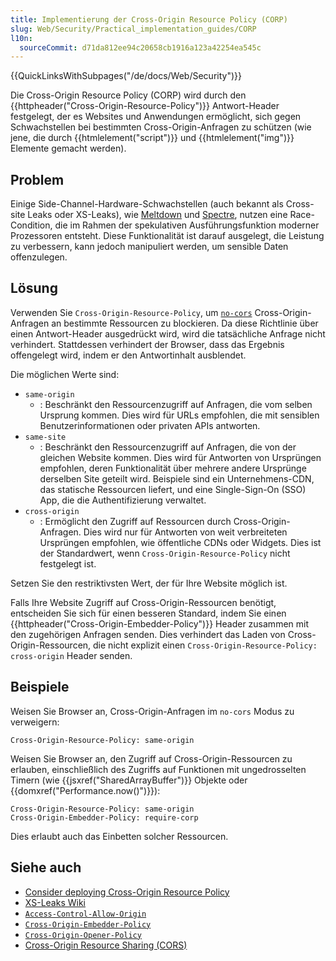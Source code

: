 ```yaml
---
title: Implementierung der Cross-Origin Resource Policy (CORP)
slug: Web/Security/Practical_implementation_guides/CORP
l10n:
  sourceCommit: d71da812ee94c20658cb1916a123a42254ea545c
---
```


{{QuickLinksWithSubpages("/de/docs/Web/Security")}}

Die Cross-Origin Resource Policy (CORP) wird durch den {{httpheader("Cross-Origin-Resource-Policy")}} Antwort-Header festgelegt, der es Websites und Anwendungen ermöglicht, sich gegen Schwachstellen bei bestimmten Cross-Origin-Anfragen zu schützen (wie jene, die durch {{htmlelement("script")}} und {{htmlelement("img")}} Elemente gemacht werden).

## Problem

Einige Side-Channel-Hardware-Schwachstellen (auch bekannt als Cross-site Leaks oder XS-Leaks), wie [Meltdown](<https://en.wikipedia.org/wiki/Meltdown_(security_vulnerability)>) und [Spectre](<https://en.wikipedia.org/wiki/Spectre_(security_vulnerability)>), nutzen eine Race-Condition, die im Rahmen der spekulativen Ausführungsfunktion moderner Prozessoren entsteht. Diese Funktionalität ist darauf ausgelegt, die Leistung zu verbessern, kann jedoch manipuliert werden, um sensible Daten offenzulegen.

## Lösung

Verwenden Sie `Cross-Origin-Resource-Policy`, um [`no-cors`](/de/docs/Web/API/RequestInit#mode) Cross-Origin-Anfragen an bestimmte Ressourcen zu blockieren. Da diese Richtlinie über einen Antwort-Header ausgedrückt wird, wird die tatsächliche Anfrage nicht verhindert. Stattdessen verhindert der Browser, dass das Ergebnis offengelegt wird, indem er den Antwortinhalt ausblendet.

Die möglichen Werte sind:

- `same-origin`
  - : Beschränkt den Ressourcenzugriff auf Anfragen, die vom selben Ursprung kommen. Dies wird für URLs empfohlen, die mit sensiblen Benutzerinformationen oder privaten APIs antworten.
- `same-site`
  - : Beschränkt den Ressourcenzugriff auf Anfragen, die von der gleichen Website kommen. Dies wird für Antworten von Ursprüngen empfohlen, deren Funktionalität über mehrere andere Ursprünge derselben Site geteilt wird. Beispiele sind ein Unternehmens-CDN, das statische Ressourcen liefert, und eine Single-Sign-On (SSO) App, die die Authentifizierung verwaltet.
- `cross-origin`
  - : Ermöglicht den Zugriff auf Ressourcen durch Cross-Origin-Anfragen. Dies wird nur für Antworten von weit verbreiteten Ursprüngen empfohlen, wie öffentliche CDNs oder Widgets. Dies ist der Standardwert, wenn `Cross-Origin-Resource-Policy` nicht festgelegt ist.

Setzen Sie den restriktivsten Wert, der für Ihre Website möglich ist.

Falls Ihre Website Zugriff auf Cross-Origin-Ressourcen benötigt, entscheiden Sie sich für einen besseren Standard, indem Sie einen {{httpheader("Cross-Origin-Embedder-Policy")}} Header zusammen mit den zugehörigen Anfragen senden. Dies verhindert das Laden von Cross-Origin-Ressourcen, die nicht explizit einen `Cross-Origin-Resource-Policy: cross-origin` Header senden.

## Beispiele

Weisen Sie Browser an, Cross-Origin-Anfragen im `no-cors` Modus zu verweigern:

```http
Cross-Origin-Resource-Policy: same-origin
```

Weisen Sie Browser an, den Zugriff auf Cross-Origin-Ressourcen zu erlauben, einschließlich des Zugriffs auf Funktionen mit ungedrosselten Timern (wie {{jsxref("SharedArrayBuffer")}} Objekte oder {{domxref("Performance.now()")}}):

```http
Cross-Origin-Resource-Policy: same-origin
Cross-Origin-Embedder-Policy: require-corp
```

Dies erlaubt auch das Einbetten solcher Ressourcen.

## Siehe auch

- [Consider deploying Cross-Origin Resource Policy](https://resourcepolicy.fyi/)
- [XS-Leaks Wiki](https://xsleaks.dev/)
- [`Access-Control-Allow-Origin`](/de/docs/Web/HTTP/Headers/Access-Control-Allow-Origin)
- [`Cross-Origin-Embedder-Policy`](/de/docs/Web/HTTP/Headers/Cross-Origin-Embedder-Policy)
- [`Cross-Origin-Opener-Policy`](/de/docs/Web/HTTP/Headers/Cross-Origin-Opener-Policy)
- [Cross-Origin Resource Sharing (CORS)](/de/docs/Web/HTTP/CORS)
